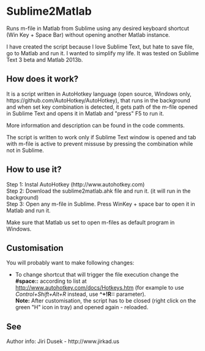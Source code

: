 # Sublime2Matlab
Runs m-file in Matlab from Sublime using any desired keyboard shortcut (Win Key + Space Bar) without opening another Matlab instance.

I have created the script because I love Sublime Text, but hate to save file, go to Matlab and run it. I wanted to simplify my life. It was tested on Sublime Text 3 beta and Matlab 2013b.

<h2>How does it work?</h2>
It is a script written in AutoHotkey language (open source, Windows only, https://github.com/AutoHotkey/AutoHotkey), that runs in the background and when set key combination is detected, it gets path of the m-file opened in Sublime Text and opens it in Matlab and "press" F5 to run it.

More information and description can be found in the code comments.

The script is written to work only if Sublime Text window is opened and tab with m-file is active to prevent missuse by pressing the combination while not in Sublime.

<h2>How to use it?</h2>
Step 1: Instal AutoHotkey (http://www.autohotkey.com)<br>
Step 2: Download the sublime2matlab.ahk file and run it. (it will run in the background)<br>
Step 3: Open any m-file in Sublime. Press WinKey + space bar to open it in Matlab and run it.<br>

Make sure that Matlab us set to open m-files as default program in Windows.

<h2>Customisation</h2>
You will probably want to make following changes:<br>

* To change shortcut that will trigger the file execution change the <b>#space::</b> according to list at http://www.autohotkey.com/docs/Hotkeys.htm (for example to use <i>Control+Shift+Alt+R</i> instead, use <b>^+!R::</b> parameter).<br><b>Note:</b> After customisation, the script has to be closed (right click on the green "H" icon in tray) and opened again - reloaded.

<h2>See</h2>
Author info: Jiri Dusek - http://www.jirkad.us